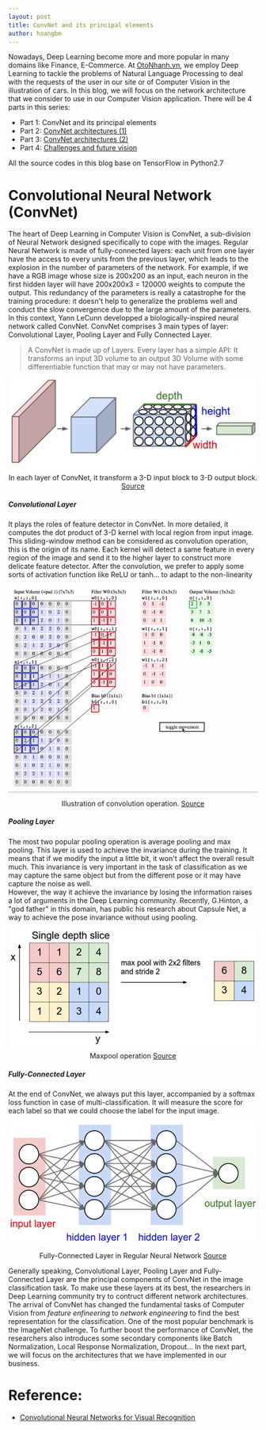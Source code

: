 ```yaml
---
layout: post
title: ConvNet and its principal elements
author: hoangbm
---
```

Nowadays, Deep Learning become more and more popular in many domains like Finance, 
E-Commerce. At [OtoNhanh.vn](https://otonhanh.vn), we employ Deep Learning to tackle the problems of Natural Language 
Processing to deal with the requests of the user in our site or of Computer Vision in the illustration of cars. In this 
blog, we will focus on the network architecture that we consider to use in our Computer Vision application. There will 
be 4 parts in this series:
- Part 1: ConvNet and its principal elements
- Part 2: [ConvNet architectures (1)](/architecture-1)  
- Part 3: [ConvNet architectures (2)](/architecture-2)  
- Part 4: [Challenges and future vision](/challenge-vision)  

All the source codes in this blog base on TensorFlow in Python2.7

# Convolutional Neural Network (ConvNet)  
The heart of Deep Learning in Computer Vision is ConvNet, a sub-division of Neural
Network designed specifically to cope with the images. Regular Neural Network is made of fully-connected layers: each 
unit from one layer have the access to every units from the previous layer, which leads to the explosion in the number 
of parameters of the network. For example, if we have a RGB image whose size is 200x200 as an input, each neuron in the 
first hidden layer will have 200x200x3 = 120000 weights to compute the output. This redundancy of the parameters is 
really a catastrophe for the training procedure: it doesn't help to generalize the problems well and conduct the slow 
convergence due to the large amount of the parameters.  
In this context, Yann LeCunn developped a biologically-inspired neural network called ConvNet. ConvNet comprises 3 main 
types of layer: Convolutional Layer, Pooling Layer and Fully Connected Layer.  
> A ConvNet is made up of Layers. Every layer has a simple API: It transforms an input 3D volume to an output 3D Volume
with some differentiable function that may or may not have parameters.  

<p align="center">
 <img src="/images/Introduction_CNN/cnn.jpeg" alt="" align="middle">
 <div align="center">In each layer of ConvNet, it transform a 3-D input block to 3-D output block. <a href="http://cs231n.github.io/assets/cnn/cnn.jpeg">Source</a></div>
</p>  


##### Convolutional Layer  
It plays the roles of feature detector in ConvNet. In more detailed, it computes the 
dot product of 3-D kernel with local region from input image. This sliding-window method can be considered as 
convolution operation, this is the origin of its name. Each kernel will detect a same feature in every region of the 
image and send it to the higher layer to construct more delicate feature detector. After the convolution, we prefer to 
apply some sorts of activation function like ReLU or tanh... to adapt to the non-linearity  

<p align="center">
 <img src="/images/Introduction_CNN/conv-layer.gif" alt="" align="middle">
 <div align="center">Illustration of convolution operation. <a href="http://cs231n.github.io/convolutional-networks/">Source</a></div>
</p> 

##### Pooling Layer  
The most two popular pooling operation is average pooling and max pooling. This 
layer is used to achieve the invariance during the training. It means that if we modify the input a little bit, it won't
affect the overall result much. This invariance is very important in the task of classification as we may capture the 
same object but from the different pose or it may have capture the noise as well.  
However, the way it achieve the invariance by losing the information raises a lot of arguments in the Deep Learning 
community. Recently, G.Hinton, a "god father" in this domain, has public his research about Capsule Net, a way to 
achieve the pose invariance without using pooling.  

<p align="center">
 <img src="/images/Introduction_CNN/maxpool.jpeg" alt="" align="middle">
 <div align="center">Maxpool operation <a href="http://cs231n.github.io/assets/cnn/maxpool.jpeg">Source</a></div>
</p>    

##### Fully-Connected Layer  
At the end of ConvNet, we always put this layer, accompanied by a softmax loss 
function in case of multi-classification. It will measure the score for each label so that we could choose the label for 
the input image.  

<p align="center">
 <img src="/images/Introduction_CNN/neural_net2.jpeg" alt="" align="middle">
 <div align="center">Fully-Connected Layer in Regular Neural Network <a href="http://cs231n.github.io/assets/nn1/neural_net2.jpeg">Source</a></div>
</p>  

Generally speaking, Convolutional Layer, Pooling Layer and Fully-Connected Layer are 
the principal components of ConvNet in the image classification task. To make use these layers at its best, the 
researchers in Deep Learning community try to contruct different network architectures. The arrival of ConvNet has 
changed the fundamental tasks of Computer Vision from *feature enfineering* to *network engineering* to find the best 
representation for the classification. One of the most popular benchmark is the ImageNet challenge. To further boost the 
performance of ConvNet, the researchers also introduces some secondary components like Batch Normalization, Local 
Response Normalization, Dropout...
In the next part, we will focus on the architectures that we have implemented in our business.  

# Reference: 
- [Convolutional Neural Networks for Visual Recognition](http://cs231n.github.io/convolutional-networks/)

